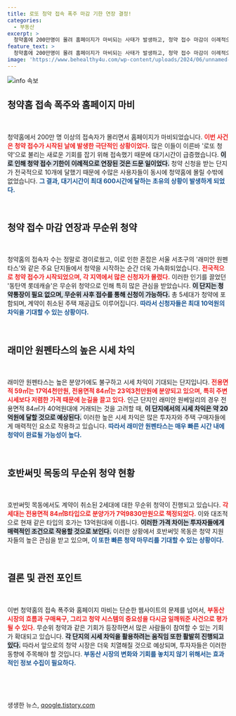 ```yaml
---
title: 로또 청약 접속 폭주 마감 기한 연장 결정!
categories:
  - 부동산
excerpt: >
  청약홈에 200만명이 몰려 홈페이지가 마비되는 사태가 발생하고, 청약 접수 마감이 이례적으로 연장됐다. 시세 차익이 기대되는 로또 청약에 대한 폭발적인 관심이 증명됐다!
feature_text: >
  청약홈에 200만명이 몰려 홈페이지가 마비되는 사태가 발생하고, 청약 접수 마감이 이례적으로 연장됐다. 시세 차익이 기대되는 로또 청약에 대한 폭발적인 관심이 증명됐다!
image: 'https://www.behealthy4u.com/wp-content/uploads/2024/06/unnamed-file.png'
---
```


<p><img src="https://www.behealthy4u.com/wp-content/uploads/2024/06/unnamed-file.png" alt="info 속보" /></p>

<h2 data-ke-size="size26">청약홈 접속 폭주와 홈페이지 마비</h2>

<p data-ke-size="size16">&nbsp;</p>

<p>청약홈에서 200만 명 이상의 접속자가 몰리면서 홈페이지가 마비되었습니다. <b><span style="color: #ee2323;">이번 사건은 청약 접수가 시작된 날에 발생한 극단적인 상황이었다.</span></b> 많은 이들이 이른바 '로또 청약'으로 불리는 새로운 기회를 잡기 위해 접속했기 때문에 대기시간이 급증했습니다. <b><span style="background-color: #21538527;">이로 인해 청약 접수 기한이 이례적으로 연장된 것은 드문 일이었다.</span></b> 청약 신청을 받는 단지가 전국적으로 10개에 달했기 때문에 수많은 사용자들이 동시에 청약홈에 몰릴 수밖에 없었습니다. <b><span style="color: #1a5490;">그 결과, 대기시간이 최대 600시간에 달하는 초유의 상황이 발생하게 되었다.</span></b></p>

<p data-ke-size="size16">&nbsp;</p>

<h2 data-ke-size="size26">청약 접수 마감 연장과 무순위 청약</h2>

<p data-ke-size="size16">&nbsp;</p>

<p>청약홈의 접속자 수는 정말로 경이로웠고, 이로 인한 혼잡은 서울 서초구의 '래미안 원펜타스'와 같은 주요 단지들에서 청약을 시작하는 순간 더욱 가속화되었습니다. <b><span style="color: #ee2323;">전국적으로 청약 접수가 시작되었으며, 각 지역에서 많은 신청자가 몰렸다.</span></b> 이러한 인기를 끌었던 '동탄역 롯데캐슬'은 무순위 청약으로 인해 특히 많은 관심을 받았습니다. <b><span style="background-color: #21538527;">이 단지는 청약통장이 필요 없으며, 무순위 사후 접수를 통해 신청이 가능하다.</span></b> 총 5세대가 청약에 포함되며, 계약이 취소된 주택 재공급도 이루어집니다. <b><span style="color: #1a5490;">따라서 신청자들은 최대 10억원의 차익을 기대할 수 있는 상황이다.</span></b></p>

<p data-ke-size="size16">&nbsp;</p>

<h2 data-ke-size="size26">래미안 원펜타스의 높은 시세 차익</h2>

<p data-ke-size="size16">&nbsp;</p>

<p>래미안 원펜타스는 높은 분양가에도 불구하고 시세 차익이 기대되는 단지입니다. <b><span style="color: #ee2323;">전용면적 59㎡는 17억4천만원, 전용면적 84㎡는 23억3천만원에 분양되고 있으며, 특히 주변 시세보다 저렴한 가격 때문에 눈길을 끌고 있다.</span></b> 인근 단지인 래미안 원베일리의 경우 전용면적 84㎡가 40억원대에 거래되는 것을 고려할 때, <b><span style="background-color: #21538527;">이 단지에서의 시세 차익은 약 20억원에 달할 것으로 예상된다.</span></b> 이러한 높은 시세 차익은 많은 투자자와 주택 구매자들에게 매력적인 요소로 작용하고 있습니다. <b><span style="color: #1a5490;">따라서 래미안 원펜타스는 매우 빠른 시간 내에 청약이 완료될 가능성이 높다.</span></b></p>

<p data-ke-size="size16">&nbsp;</p>

<h2 data-ke-size="size26">호반써밋 목동의 무순위 청약 현황</h2>

<p data-ke-size="size16">&nbsp;</p>

<p>호반써밋 목동에서도 계약이 취소된 2세대에 대한 무순위 청약이 진행되고 있습니다. <b><span style="color: #ee2323;">각 세대는 전용면적 84㎡B타입으로 분양가가 7억9830만원으로 책정되었다.</span></b> 이와 대조적으로 현재 같은 타입의 호가는 13억원대에 이릅니다. <b><span style="background-color: #21538527;">이러한 가격 차이는 투자자들에게 매력적인 조건으로 작용할 것으로 보인다.</span></b> 이러한 상황에서 호반써밋 목동은 청약 지원자들의 높은 관심을 받고 있으며, <b><span style="color: #1a5490;">이 또한 빠른 청약 마무리를 기대할 수 있는 상황이다.</span></b></p>

<p data-ke-size="size16">&nbsp;</p>

<h2 data-ke-size="size26">결론 및 관전 포인트</h2>

<p data-ke-size="size16">&nbsp;</p>

<p>이번 청약홈의 접속 폭주와 홈페이지 마비는 단순한 웹사이트의 문제를 넘어서, <b><span style="color: #ee2323;">부동산 시장의 흐름과 구매욕구, 그리고 청약 시스템의 중요성을 다시금 일깨워준 사건으로 평가될 수 있다.</span></b> 무순위 청약과 같은 기회가 등장하면서 많은 사람들이 참여할 수 있는 기회가 확대되고 있습니다. <b><span style="background-color: #21538527;">각 단지의 시세 차익을 활용하려는 움직임 또한 활발히 진행되고 있다.</span></b> 따라서 앞으로의 청약 시장은 더욱 치열해질 것으로 예상되며, 투자자들은 이러한 동향에 주목해야 할 것입니다. <b><span style="color: #1a5490;">부동산 시장의 변화와 기회를 놓치지 않기 위해서는 효과적인 정보 수집이 필요하다.</span></b></p>

<p data-ke-size="size16">&nbsp;</p>

<p data-ke-size="size16">&nbsp;</p>
생생한 뉴스, <a href="https://qoogle.tistory.com" rel="dofollow">qoogle.tistory.com</a>



